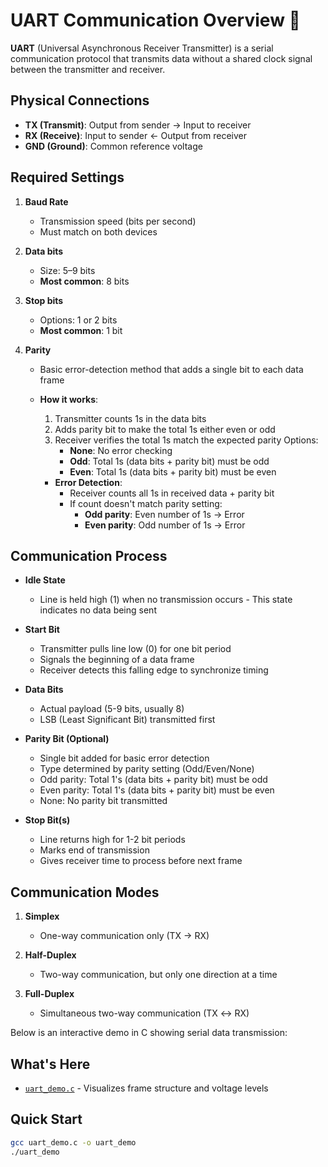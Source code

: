 # UART Communication Overview 📡

**UART** (Universal Asynchronous Receiver Transmitter) is a serial communication protocol that transmits data without a shared clock signal between the transmitter and receiver.

## Physical Connections

- **TX (Transmit)**: Output from sender → Input to receiver
- **RX (Receive)**: Input to sender ← Output from receiver
- **GND (Ground)**: Common reference voltage

## Required Settings

1. **Baud Rate**

   - Transmission speed (bits per second)
   - Must match on both devices

2. **Data bits**

   - Size: 5–9 bits
   - **Most common**: 8 bits

3. **Stop bits**

   - Options: 1 or 2 bits
   - **Most common**: 1 bit

4. **Parity**

   - Basic error-detection method that adds a single bit to each data frame
   - **How it works**:

     1. Transmitter counts 1s in the data bits
     2. Adds parity bit to make the total 1s either even or odd
     3. Receiver verifies the total 1s match the expected parity
        Options:
        - **None**: No error checking
        - **Odd**: Total 1s (data bits + parity bit) must be odd
        - **Even**: Total 1s (data bits + parity bit) must be even

     - **Error Detection**:
       - Receiver counts all 1s in received data + parity bit
       - If count doesn't match parity setting:
         - **Odd parity**: Even number of 1s → Error
         - **Even parity**: Odd number of 1s → Error

## Communication Process

- **Idle State**

  - Line is held high (1) when no transmission occurs - This state indicates no data being sent

- **Start Bit**

  - Transmitter pulls line low (0) for one bit period
  - Signals the beginning of a data frame
  - Receiver detects this falling edge to synchronize timing

- **Data Bits**

  - Actual payload (5-9 bits, usually 8)
  - LSB (Least Significant Bit) transmitted first

- **Parity Bit (Optional)**

  - Single bit added for basic error detection
  - Type determined by parity setting (Odd/Even/None)
  - Odd parity: Total 1's (data bits + parity bit) must be odd
  - Even parity: Total 1's (data bits + parity bit) must be even
  - None: No parity bit transmitted

- **Stop Bit(s)**
  - Line returns high for 1-2 bit periods
  - Marks end of transmission
  - Gives receiver time to process before next frame

## Communication Modes

1. **Simplex**

   - One-way communication only (TX → RX)

2. **Half-Duplex**

   - Two-way communication, but only one direction at a time

3. **Full-Duplex**
   - Simultaneous two-way communication (TX ↔ RX)

Below is an interactive demo in C showing serial data transmission:

## What's Here

- [`uart_demo.c`](./uart_demo.c) - Visualizes frame structure and voltage levels

## Quick Start

```bash
gcc uart_demo.c -o uart_demo
./uart_demo
```
